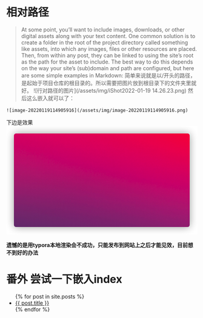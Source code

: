 # 相对路径

> At some point, you’ll want to include images, downloads, or other digital assets along with your text content. One common solution is to create a folder in the root of the project directory called something like assets, into which any images, files or other resources are placed. Then, from within any post, they can be linked to using the site’s root as the path for the asset to include. The best way to do this depends on the way your site’s (sub)domain and path are configured, but here are some simple examples in Markdown:
简单来说就是以/开头的路径，是起始于项目仓库的根目录的。所以需要把图片放到根目录下的文件夹里就好。
![行对路径的图片](/assets/img/iShot2022-01-19 14.26.23.png)
然后这么嵌入就可以了：
```
![image-20220119114905916](/assets/img/image-20220119114905916.png)
```
下边是效果
![image-20220119114905916](/assets/img/image-20220119114905916.png)

**遗憾的是用typora本地渲染会不成功，只能发布到网站上之后才能见效，目前想不到好的办法**

# 番外 尝试一下嵌入index

<ul>
  {% for post in site.posts %}
    <li>
      <a href="{{ post.url }}">{{ post.title }}</a>
    </li>
  {% endfor %}
</ul>